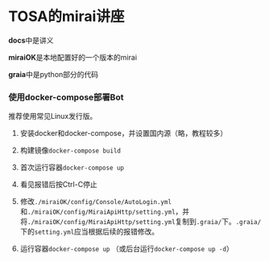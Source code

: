 # TOSA的mirai讲座

**docs**中是讲义

**miraiOK**是本地配置好的一个版本的mirai

**graia**中是python部分的代码

### 使用docker-compose部署Bot

推荐使用常见Linux发行版。

1. 安装docker和docker-compose，并设置国内源（略，教程较多）

2. 构建镜像`docker-compose build`

3. 首次运行容器`docker-compose up`

4. 看见报错后按Ctrl-C停止

5. 修改`./miraiOK/config/Console/AutoLogin.yml`和`./miraiOK/config/MiraiApiHttp/setting.yml`，并将`./miraiOK/config/MiraiApiHttp/setting.yml`复制到`.graia/`下。`.graia/`下的`setting.yml`应当根据后续的报错修改。

6. 运行容器`docker-compose up` （或后台运行`docker-compose up -d`）

